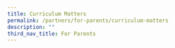 ```yaml
---
title: Curriculum Matters
permalink: /partners/for-parents/curriculum-matters
description: ""
third_nav_title: For Parents
---
```



